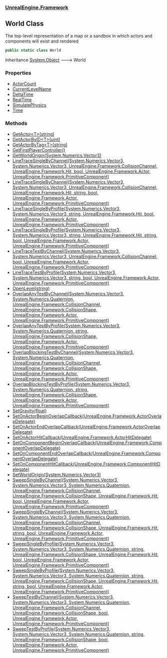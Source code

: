 ### [UnrealEngine.Framework](./UnrealEngine-Framework.md 'UnrealEngine.Framework')
## World Class
The top-level representation of a map or a sandbox in which actors and components will exist and rendered  
```csharp
public static class World
```
Inheritance [System.Object](https://docs.microsoft.com/en-us/dotnet/api/System.Object 'System.Object') &#129106; World  
### Properties
- [ActorCount](./World-ActorCount.md 'UnrealEngine.Framework.World.ActorCount')
- [CurrentLevelName](./World-CurrentLevelName.md 'UnrealEngine.Framework.World.CurrentLevelName')
- [DeltaTime](./World-DeltaTime.md 'UnrealEngine.Framework.World.DeltaTime')
- [RealTime](./World-RealTime.md 'UnrealEngine.Framework.World.RealTime')
- [SimulatePhysics](./World-SimulatePhysics.md 'UnrealEngine.Framework.World.SimulatePhysics')
- [Time](./World-Time.md 'UnrealEngine.Framework.World.Time')
### Methods
- [GetActor&lt;T&gt;(string)](./World-GetActor-T-(string).md 'UnrealEngine.Framework.World.GetActor&lt;T&gt;(string)')
- [GetActorByID&lt;T&gt;(uint)](./World-GetActorByID-T-(uint).md 'UnrealEngine.Framework.World.GetActorByID&lt;T&gt;(uint)')
- [GetActorByTag&lt;T&gt;(string)](./World-GetActorByTag-T-(string).md 'UnrealEngine.Framework.World.GetActorByTag&lt;T&gt;(string)')
- [GetFirstPlayerController()](./World-GetFirstPlayerController().md 'UnrealEngine.Framework.World.GetFirstPlayerController()')
- [GetWorldOrigin(System.Numerics.Vector3)](./World-GetWorldOrigin(Vector3).md 'UnrealEngine.Framework.World.GetWorldOrigin(System.Numerics.Vector3)')
- [LineTraceSingleByChannel(System.Numerics.Vector3, System.Numerics.Vector3, UnrealEngine.Framework.CollisionChannel, UnrealEngine.Framework.Hit, bool, UnrealEngine.Framework.Actor, UnrealEngine.Framework.PrimitiveComponent)](./World-LineTraceSingleByChannel(Vector3_Vector3_CollisionChannel_Hit_bool_Actor_PrimitiveComponent).md 'UnrealEngine.Framework.World.LineTraceSingleByChannel(System.Numerics.Vector3, System.Numerics.Vector3, UnrealEngine.Framework.CollisionChannel, UnrealEngine.Framework.Hit, bool, UnrealEngine.Framework.Actor, UnrealEngine.Framework.PrimitiveComponent)')
- [LineTraceSingleByChannel(System.Numerics.Vector3, System.Numerics.Vector3, UnrealEngine.Framework.CollisionChannel, UnrealEngine.Framework.Hit, string, bool, UnrealEngine.Framework.Actor, UnrealEngine.Framework.PrimitiveComponent)](./World-LineTraceSingleByChannel(Vector3_Vector3_CollisionChannel_Hit_string_bool_Actor_PrimitiveComponent).md 'UnrealEngine.Framework.World.LineTraceSingleByChannel(System.Numerics.Vector3, System.Numerics.Vector3, UnrealEngine.Framework.CollisionChannel, UnrealEngine.Framework.Hit, string, bool, UnrealEngine.Framework.Actor, UnrealEngine.Framework.PrimitiveComponent)')
- [LineTraceSingleByProfile(System.Numerics.Vector3, System.Numerics.Vector3, string, UnrealEngine.Framework.Hit, bool, UnrealEngine.Framework.Actor, UnrealEngine.Framework.PrimitiveComponent)](./World-LineTraceSingleByProfile(Vector3_Vector3_string_Hit_bool_Actor_PrimitiveComponent).md 'UnrealEngine.Framework.World.LineTraceSingleByProfile(System.Numerics.Vector3, System.Numerics.Vector3, string, UnrealEngine.Framework.Hit, bool, UnrealEngine.Framework.Actor, UnrealEngine.Framework.PrimitiveComponent)')
- [LineTraceSingleByProfile(System.Numerics.Vector3, System.Numerics.Vector3, string, UnrealEngine.Framework.Hit, string, bool, UnrealEngine.Framework.Actor, UnrealEngine.Framework.PrimitiveComponent)](./World-LineTraceSingleByProfile(Vector3_Vector3_string_Hit_string_bool_Actor_PrimitiveComponent).md 'UnrealEngine.Framework.World.LineTraceSingleByProfile(System.Numerics.Vector3, System.Numerics.Vector3, string, UnrealEngine.Framework.Hit, string, bool, UnrealEngine.Framework.Actor, UnrealEngine.Framework.PrimitiveComponent)')
- [LineTraceTestByChannel(System.Numerics.Vector3, System.Numerics.Vector3, UnrealEngine.Framework.CollisionChannel, bool, UnrealEngine.Framework.Actor, UnrealEngine.Framework.PrimitiveComponent)](./World-LineTraceTestByChannel(Vector3_Vector3_CollisionChannel_bool_Actor_PrimitiveComponent).md 'UnrealEngine.Framework.World.LineTraceTestByChannel(System.Numerics.Vector3, System.Numerics.Vector3, UnrealEngine.Framework.CollisionChannel, bool, UnrealEngine.Framework.Actor, UnrealEngine.Framework.PrimitiveComponent)')
- [LineTraceTestByProfile(System.Numerics.Vector3, System.Numerics.Vector3, string, bool, UnrealEngine.Framework.Actor, UnrealEngine.Framework.PrimitiveComponent)](./World-LineTraceTestByProfile(Vector3_Vector3_string_bool_Actor_PrimitiveComponent).md 'UnrealEngine.Framework.World.LineTraceTestByProfile(System.Numerics.Vector3, System.Numerics.Vector3, string, bool, UnrealEngine.Framework.Actor, UnrealEngine.Framework.PrimitiveComponent)')
- [OpenLevel(string)](./World-OpenLevel(string).md 'UnrealEngine.Framework.World.OpenLevel(string)')
- [OverlapAnyTestByChannel(System.Numerics.Vector3, System.Numerics.Quaternion, UnrealEngine.Framework.CollisionChannel, UnrealEngine.Framework.CollisionShape, UnrealEngine.Framework.Actor, UnrealEngine.Framework.PrimitiveComponent)](./World-OverlapAnyTestByChannel(Vector3_Quaternion_CollisionChannel_CollisionShape_Actor_PrimitiveComponent).md 'UnrealEngine.Framework.World.OverlapAnyTestByChannel(System.Numerics.Vector3, System.Numerics.Quaternion, UnrealEngine.Framework.CollisionChannel, UnrealEngine.Framework.CollisionShape, UnrealEngine.Framework.Actor, UnrealEngine.Framework.PrimitiveComponent)')
- [OverlapAnyTestByProfile(System.Numerics.Vector3, System.Numerics.Quaternion, string, UnrealEngine.Framework.CollisionShape, UnrealEngine.Framework.Actor, UnrealEngine.Framework.PrimitiveComponent)](./World-OverlapAnyTestByProfile(Vector3_Quaternion_string_CollisionShape_Actor_PrimitiveComponent).md 'UnrealEngine.Framework.World.OverlapAnyTestByProfile(System.Numerics.Vector3, System.Numerics.Quaternion, string, UnrealEngine.Framework.CollisionShape, UnrealEngine.Framework.Actor, UnrealEngine.Framework.PrimitiveComponent)')
- [OverlapBlockingTestByChannel(System.Numerics.Vector3, System.Numerics.Quaternion, UnrealEngine.Framework.CollisionChannel, UnrealEngine.Framework.CollisionShape, UnrealEngine.Framework.Actor, UnrealEngine.Framework.PrimitiveComponent)](./World-OverlapBlockingTestByChannel(Vector3_Quaternion_CollisionChannel_CollisionShape_Actor_PrimitiveComponent).md 'UnrealEngine.Framework.World.OverlapBlockingTestByChannel(System.Numerics.Vector3, System.Numerics.Quaternion, UnrealEngine.Framework.CollisionChannel, UnrealEngine.Framework.CollisionShape, UnrealEngine.Framework.Actor, UnrealEngine.Framework.PrimitiveComponent)')
- [OverlapBlockingTestByProfile(System.Numerics.Vector3, System.Numerics.Quaternion, string, UnrealEngine.Framework.CollisionShape, UnrealEngine.Framework.Actor, UnrealEngine.Framework.PrimitiveComponent)](./World-OverlapBlockingTestByProfile(Vector3_Quaternion_string_CollisionShape_Actor_PrimitiveComponent).md 'UnrealEngine.Framework.World.OverlapBlockingTestByProfile(System.Numerics.Vector3, System.Numerics.Quaternion, string, UnrealEngine.Framework.CollisionShape, UnrealEngine.Framework.Actor, UnrealEngine.Framework.PrimitiveComponent)')
- [SetGravity(float)](./World-SetGravity(float).md 'UnrealEngine.Framework.World.SetGravity(float)')
- [SetOnActorBeginOverlapCallback(UnrealEngine.Framework.ActorOverlapDelegate)](./World-SetOnActorBeginOverlapCallback(ActorOverlapDelegate).md 'UnrealEngine.Framework.World.SetOnActorBeginOverlapCallback(UnrealEngine.Framework.ActorOverlapDelegate)')
- [SetOnActorEndOverlapCallback(UnrealEngine.Framework.ActorOverlapDelegate)](./World-SetOnActorEndOverlapCallback(ActorOverlapDelegate).md 'UnrealEngine.Framework.World.SetOnActorEndOverlapCallback(UnrealEngine.Framework.ActorOverlapDelegate)')
- [SetOnActorHitCallback(UnrealEngine.Framework.ActorHitDelegate)](./World-SetOnActorHitCallback(ActorHitDelegate).md 'UnrealEngine.Framework.World.SetOnActorHitCallback(UnrealEngine.Framework.ActorHitDelegate)')
- [SetOnComponentBeginOverlapCallback(UnrealEngine.Framework.ComponentOverlapDelegate)](./World-SetOnComponentBeginOverlapCallback(ComponentOverlapDelegate).md 'UnrealEngine.Framework.World.SetOnComponentBeginOverlapCallback(UnrealEngine.Framework.ComponentOverlapDelegate)')
- [SetOnComponentEndOverlapCallback(UnrealEngine.Framework.ComponentOverlapDelegate)](./World-SetOnComponentEndOverlapCallback(ComponentOverlapDelegate).md 'UnrealEngine.Framework.World.SetOnComponentEndOverlapCallback(UnrealEngine.Framework.ComponentOverlapDelegate)')
- [SetOnComponentHitCallback(UnrealEngine.Framework.ComponentHitDelegate)](./World-SetOnComponentHitCallback(ComponentHitDelegate).md 'UnrealEngine.Framework.World.SetOnComponentHitCallback(UnrealEngine.Framework.ComponentHitDelegate)')
- [SetWorldOrigin(System.Numerics.Vector3)](./World-SetWorldOrigin(Vector3).md 'UnrealEngine.Framework.World.SetWorldOrigin(System.Numerics.Vector3)')
- [SweepSingleByChannel(System.Numerics.Vector3, System.Numerics.Vector3, System.Numerics.Quaternion, UnrealEngine.Framework.CollisionChannel, UnrealEngine.Framework.CollisionShape, UnrealEngine.Framework.Hit, bool, UnrealEngine.Framework.Actor, UnrealEngine.Framework.PrimitiveComponent)](./World-SweepSingleByChannel(Vector3_Vector3_Quaternion_CollisionChannel_CollisionShape_Hit_bool_Actor_PrimitiveComponent).md 'UnrealEngine.Framework.World.SweepSingleByChannel(System.Numerics.Vector3, System.Numerics.Vector3, System.Numerics.Quaternion, UnrealEngine.Framework.CollisionChannel, UnrealEngine.Framework.CollisionShape, UnrealEngine.Framework.Hit, bool, UnrealEngine.Framework.Actor, UnrealEngine.Framework.PrimitiveComponent)')
- [SweepSingleByChannel(System.Numerics.Vector3, System.Numerics.Vector3, System.Numerics.Quaternion, UnrealEngine.Framework.CollisionChannel, UnrealEngine.Framework.CollisionShape, UnrealEngine.Framework.Hit, string, bool, UnrealEngine.Framework.Actor, UnrealEngine.Framework.PrimitiveComponent)](./World-SweepSingleByChannel(Vector3_Vector3_Quaternion_CollisionChannel_CollisionShape_Hit_string_bool_Actor_PrimitiveComponent).md 'UnrealEngine.Framework.World.SweepSingleByChannel(System.Numerics.Vector3, System.Numerics.Vector3, System.Numerics.Quaternion, UnrealEngine.Framework.CollisionChannel, UnrealEngine.Framework.CollisionShape, UnrealEngine.Framework.Hit, string, bool, UnrealEngine.Framework.Actor, UnrealEngine.Framework.PrimitiveComponent)')
- [SweepSingleByProfile(System.Numerics.Vector3, System.Numerics.Vector3, System.Numerics.Quaternion, string, UnrealEngine.Framework.CollisionShape, UnrealEngine.Framework.Hit, bool, UnrealEngine.Framework.Actor, UnrealEngine.Framework.PrimitiveComponent)](./World-SweepSingleByProfile(Vector3_Vector3_Quaternion_string_CollisionShape_Hit_bool_Actor_PrimitiveComponent).md 'UnrealEngine.Framework.World.SweepSingleByProfile(System.Numerics.Vector3, System.Numerics.Vector3, System.Numerics.Quaternion, string, UnrealEngine.Framework.CollisionShape, UnrealEngine.Framework.Hit, bool, UnrealEngine.Framework.Actor, UnrealEngine.Framework.PrimitiveComponent)')
- [SweepSingleByProfile(System.Numerics.Vector3, System.Numerics.Vector3, System.Numerics.Quaternion, string, UnrealEngine.Framework.CollisionShape, UnrealEngine.Framework.Hit, string, bool, UnrealEngine.Framework.Actor, UnrealEngine.Framework.PrimitiveComponent)](./World-SweepSingleByProfile(Vector3_Vector3_Quaternion_string_CollisionShape_Hit_string_bool_Actor_PrimitiveComponent).md 'UnrealEngine.Framework.World.SweepSingleByProfile(System.Numerics.Vector3, System.Numerics.Vector3, System.Numerics.Quaternion, string, UnrealEngine.Framework.CollisionShape, UnrealEngine.Framework.Hit, string, bool, UnrealEngine.Framework.Actor, UnrealEngine.Framework.PrimitiveComponent)')
- [SweepTestByChannel(System.Numerics.Vector3, System.Numerics.Vector3, System.Numerics.Quaternion, UnrealEngine.Framework.CollisionChannel, UnrealEngine.Framework.CollisionShape, bool, UnrealEngine.Framework.Actor, UnrealEngine.Framework.PrimitiveComponent)](./World-SweepTestByChannel(Vector3_Vector3_Quaternion_CollisionChannel_CollisionShape_bool_Actor_PrimitiveComponent).md 'UnrealEngine.Framework.World.SweepTestByChannel(System.Numerics.Vector3, System.Numerics.Vector3, System.Numerics.Quaternion, UnrealEngine.Framework.CollisionChannel, UnrealEngine.Framework.CollisionShape, bool, UnrealEngine.Framework.Actor, UnrealEngine.Framework.PrimitiveComponent)')
- [SweepTestByProfile(System.Numerics.Vector3, System.Numerics.Vector3, System.Numerics.Quaternion, string, UnrealEngine.Framework.CollisionShape, bool, UnrealEngine.Framework.Actor, UnrealEngine.Framework.PrimitiveComponent)](./World-SweepTestByProfile(Vector3_Vector3_Quaternion_string_CollisionShape_bool_Actor_PrimitiveComponent).md 'UnrealEngine.Framework.World.SweepTestByProfile(System.Numerics.Vector3, System.Numerics.Vector3, System.Numerics.Quaternion, string, UnrealEngine.Framework.CollisionShape, bool, UnrealEngine.Framework.Actor, UnrealEngine.Framework.PrimitiveComponent)')
